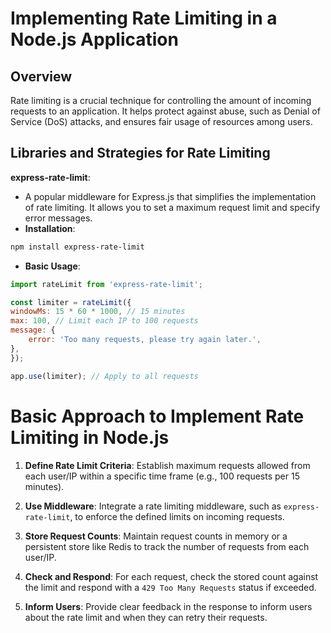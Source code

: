 # Implementing Rate Limiting in a Node.js Application

## Overview
Rate limiting is a crucial technique for controlling the amount of incoming requests to an application. It helps protect against abuse, such as Denial of Service (DoS) attacks, and ensures fair usage of resources among users.



## Libraries and Strategies for Rate Limiting

**express-rate-limit**:
- A popular middleware for Express.js that simplifies the implementation of rate limiting. It allows you to set a maximum request limit and specify error messages.
- **Installation**: 
```bash
npm install express-rate-limit
```

- **Basic Usage**:
```javascript
import rateLimit from 'express-rate-limit';

const limiter = rateLimit({
windowMs: 15 * 60 * 1000, // 15 minutes
max: 100, // Limit each IP to 100 requests
message: {
    error: 'Too many requests, please try again later.',
},
});

app.use(limiter); // Apply to all requests
```


# Basic Approach to Implement Rate Limiting in Node.js

1. **Define Rate Limit Criteria**: Establish maximum requests allowed from each user/IP within a specific time frame (e.g., 100 requests per 15 minutes).

2. **Use Middleware**: Integrate a rate limiting middleware, such as `express-rate-limit`, to enforce the defined limits on incoming requests.

3. **Store Request Counts**: Maintain request counts in memory or a persistent store like Redis to track the number of requests from each user/IP.

4. **Check and Respond**: For each request, check the stored count against the limit and respond with a `429 Too Many Requests` status if exceeded.

5. **Inform Users**: Provide clear feedback in the response to inform users about the rate limit and when they can retry their requests.



